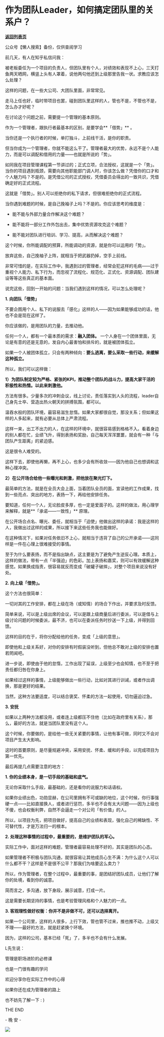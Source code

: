 # 作为团队Leader，如何搞定团队里的关系户？

[**返回列表页**](/gzh/L先生说)

公众号【懒人搜索】备份，仅供查阅学习

  

前几天，有人在知乎私信问我：  

  

被老板委任为一个项目的负责人，但团队里有个人，对绩效和表现不上心，三天打鱼两天晒网，横竖上头有人罩着，说他两句他还到上级那里告我一状。求教应该怎么处理？

  

这样的问题，在一些大公司、大团队里面，非常常见。

  

走马上任也好，临时带项目也罢，碰到团队里这样的人，管也不是，不管也不是，怎么办才好呢？

  

  

在讨论这个问题之前，需要提一个管理的基本原则。

  

作为一个管理者，跟执行者最基本的区别，是要学会**「借势」** 。

  

当你还是一个执行者的时候，单打独斗，上前线干活，是你的职责。

  

但当你成为一个管理者，你就不能这么干了。管理者最大的优势，永远不是个人能力，而是可以调配和借用的力量——也就是所说的「势」。

  

如同我在项目管理课程第一节讲过的；正式立项，合法授权，这就是一个「势」。当你的项目遇到瓶颈，需要向其他职能部门调人时，你该怎么做？凭借你的口才和个人魅力吗？不是的。是凭借公司的正式授权，凭借委员会得出的一致共识，凭借确定好的正式流程。

  

这就是「借势」。别人可以拒绝你的私下请求，但很难拒绝你的正式流程。

  

当你遇到难题的时候，是自己挽袖子上吗？不是的。你应该思考的维度是：

  * 能不能与外部力量合作解决这个难题？

  * 能不能将一部分工作外包出去，集中优势资源攻克这个难题？

  * 能不能对团队进行培训、学习、提高，从而解决这个难题？

  

这个时候，你所能调配的预算，所能调动的资源，就是你可以运用的「势」。

  

放弃这些，自己挽袖子上阵，就相当于把武器扔掉，空手上前线。

  

非常可惜的是，在实际工作中，我遇到过的管理者，经常会犯这样的毛病——过于重视个人能力、私下行为，而忽视了流程化、规范化、正式化、资源调配、团队建设等等这些真正的基本面。

  

说完这些，回到一开始的问题：当我们遇到这样的情况，可以怎么处理呢？

  

  

**1\. 向团队「借势」**

  

不要企图用个人、私下的说服去「感化」这样的人——因为如果能够成功的话，他也不会是现在这样了。

  

你应该做的，是用团队的力量，去推动他。

  

任何一个人，都有一个最本质的需求：**融入团体。** 一个人身在一个团体里面，无论是有意的还是无意的，发自内心最害怕和排斥的，就是被团体孤立。

  

如果一个人被团体孤立，只会有两种倾向：**要么逃离，要么采取一些行动，来缓解这种孤立。**

  

所以，我们可以这样做：

  

**1）为团队制定较为严格、紧张的KPI，推动整个团队的战斗力，提高大家干活的积极性和热情。以此来刺激他。**

  

方法有很多。少量多次的冲刺会议，线上讨论，责任落实到人头的流程，leader自己身先士卒、营造出热火朝天的拼搏氛围，都可以。

  

温吞水般的团队环境，最容易滋生怠惰。如果大家都很自觉，那没关系；但如果这样的人多起来，就有必要从总体上严肃流程。

  

这样一来，出工不出力的人，在这样的环境中，就很容易感到格格不入。看着身边的别人都在忙，业绩飞升，得到表扬和奖励，自己每天浑浑噩噩，就会有一种「与团队产生距离」的紧迫感。

  

这是很令人难受的。

  

这样下去，即使他再懒，再不上心，也多少会有所收敛——因为他自己也想调和这种心理冲突。

  

**2）在公开场合给他一些曝光和刺激，把他放在聚光灯下。**

  

最简单的方法，就是在全员大会上面，当着团队全员的面，宣读他的工作成果，找到一些亮点、突出的地方，表扬一下，再给他安排任务。

  

要知道，任何一个人，无论脸皮多厚，也一定是爱面子的。这样的做法，用心理学来解释，就是**「承诺——一致性」** 原理。

  

在公开场合点名、曝光、委任，就相当于「迫使」他做出这样的承诺：我是这样的人，我做出过这样的成果，所以接下来这些任务我也能做好。

  

在这种情况下，如果对任务依旧不上心，就相当于违背了自己的公开承诺——这同样是一件在心理上很难接受的事情。

  

至于为什么要表扬，而不是指出缺点，这主要是为了避免产生逆反心理。本质上，这样的做法，带有一点「半强迫」的色彩。加上表扬和嘉奖，则可以有效缓解这种感觉。如果换成指责，很容易就反而变成「破罐子破摔」，对整个项目来说没有好处。

  

  

**2\. 向上级「借势」。**

  

这个方法也很简单：

  

一切对其的工作安排，都在上级在场（或知情）的场合下作出，并要求及时反馈。

  

简单来说，可以是上级出席的会议，可以是跟上级商量后进行委派，可以是借与上级讨论问题的时候委派，最不济，也可以在委派任务时抄送一下上级，并得到回馈。

  

这样的目的在于，将你分配给他的任务，变成「上级的意思」。

  

即使他和上级关系好，对你的安排有时假装没听到，但他总不敢对上级的安排也置若罔闻吧。

  

进一步说，即使由于他的怠惰，工作出现了延误，上级至少也会知情，也不至于把责任都归咎在你身上。

  

如果经过这样的事情，上级能够做出一些行动，比如对其进行训诫，或者作出调换，那是更好的结果。

  

当然，这种方法要适度，可以结合褒奖、怀柔的方法一起使用，切勿逼迫过急。

  

  

**3\. 安抚**

  

如果以上两种方法都没用，或者连上级都压不住他（比如在政府里有关系），那么，最好的方法，就是当团队里没有这个人。

  

这个时候，你要做的，是给他一些无关紧要的事情，让他有事可做，同时又不会对项目产生太大影响。

  

这时的首要原则，是尽量规避冲突，采用安抚、怀柔、缓和的手段，以完成项目为第一优先。

  

  

最后再提几点需要注意的地方：

  

  

**1\. 你的业绩本身，是一切手段的基础和底气。**

  

无论你采取什么手段，最基础的，还是看你的说服力和话语权。

  

如果你业绩出色，功勋显赫，在公司里拥有不可或缺的地位，这个时候，你行事强硬一点——比如直接换人，或者进行惩罚，多半也不会有太大问题——因为上级也不傻，也会权衡利弊，自然不会逼走一个对公司「有价值」的人。

  

所以，以项目为先，把项目做好，提高自己的业绩和表现，强化自己的稀缺性、不可替代性，才是万法归一的根本。

  

  

**2\. 处理这种事情的过程中，最重要的，是维护团队的军心。**

  

实际工作中，面对这样的难题，管理者最容易处理不好的，其实是团队的心态。

  

如果管理者不积极与团队沟通，就很容易让其他成员心生不满：为什么这个人可以什么都不干？这样是不是很不公平？那我们为啥要这么卖力？

  

所以，作为管理者，在整个过程中，最重要的事，是团结好团队成员，让他们了解你的处境，看到你的诚意。

  

简而言之，多沟通，放下身段，展示诚意，打成一片。

  

这是需要长期坚持的事情，也是考验管理风格和个人魅力的一点。

  

  

**3\. 客观理性做好权衡：你并不是非做不可，还可以选择离开。**

  

如果一个公司里，这样的人很多，上行下效，管也管不过来，推也推不动，上级又不理——最好的方法，就是赶紧换个环境。

  

因为，这样的公司，基本已经「死」了，多半也不会有什么发展。

  

  

L先生说：

管理是职场进阶的必修课

也是一门很有趣的学问

欢迎分享你在实际工作中的心得

如果你还在成为管理者的路上

也不妨先了解一下 : )

  

  

THE END

\- 晚 安 -

  

![](http://mmbiz.qpic.cn/mmbiz_png/yWXmuSFeCk08RCNWDh5B0MsQbSFU5cpPKicfbGCFbk2bqhRTrPiaylLL3aARBwFYn0ElpCasKPlJGw3ib0g7NTgbQ/0?wx_fmt=gif)  

